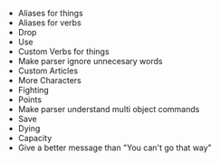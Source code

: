 * Aliases for things
* Aliases for verbs
* Drop
* Use
* Custom Verbs for things
* Make parser ignore unnecesary words
* Custom Articles
* More Characters
* Fighting
* Points
* Make parser understand multi object commands
* Save
* Dying
* Capacity
* Give a better message than "You can't go that way"